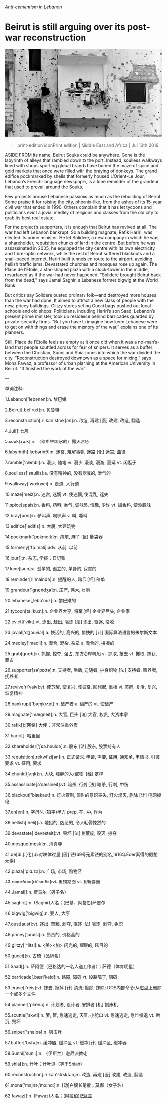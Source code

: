 ###### Anti-cementism in Lebanon

# Beirut is still arguing over its post-war reconstruction 

![image](images/20190713_MAP004_0.jpg) 

> print-edition iconPrint edition | Middle East and Africa | Jul 13th 2019 

ASIDE FROM its name, Beirut Souks could be anywhere. Gone is the labyrinth of alleys that rambled down to the port. Instead, soulless walkways lined with shops sporting global brands have buried the maze of spice and gold markets that once were filled with the braying of donkeys. The grand edifice pockmarked by shells that formerly housed L’Orient-Le Jour, Lebanon’s French-language newspaper, is a lone reminder of the grandeur that used to prevail around the Souks. 

Few projects arouse Lebanese passions as much as the rebuilding of Beirut. Some praise it for raising the city, phoenix-like, from the ashes of its 15-year civil war that ended in 1990. Others complain that it has let tycoons and politicians evict a jovial medley of religions and classes from the old city to grab its best real estate. 

For the project’s supporters, it is enough that Beirut has revived at all. The war had left Lebanon bankrupt. So a building magnate, Rafik Hariri, was elected its prime minister. He let Solidere, a new company in which he was a shareholder, requisition chunks of land in the centre. But before he was assassinated in 2005, he equipped the city centre with its own electricity and fibre-optic network, while the rest of Beirut suffered blackouts and a snail-paced internet. Hariri built tunnels en route to the airport, avoiding hellish traffic jams. Devastated churches and mosques rose up again. The Place de l’Etoile, a star-shaped plaza with a clock-tower in the middle, resurfaced as if the war had never happened. “Solidere brought Beirut back from the dead,” says Jamal Saghir, a Lebanese former bigwig at the World Bank. 

But critics say Solidere ousted ordinary folk—and destroyed more houses than the war had done. It aimed to attract a new class of people with the new, pricey buildings. Glitzy stores selling Gucci bags pushed out local schools and old shops. Politicians, including Hariri’s son Saad, Lebanon’s present prime minister, took up residence behind barricades guarded by private-security firms. “But you have to imagine how keen Lebanese were to get on with things and erase the memory of the war,” explains one of its planners. 

Still, Place de l’Etoile feels as empty as it once did when it was a no-man’s-land that people scuttled across for fear of snipers. It serves as a buffer between the Christian, Sunni and Shia zones into which the war divided the city. “Reconstruction destroyed downtown as a space for mixing,” says Mona Fawaz, a professor of urban planning at the American University in Beirut. “It finished the work of the war.” 

-- 

 单词注释:

1.Lebanon['lebәnәn]:n. 黎巴嫩 

2.Beirut[.bei'ru:t]:n. 贝鲁特 

3.reconstruction[.ri:kәn'strʌkʃәn]:n. 改造, 再建 [医] 改建, 改造, 翻造 

4.Jul[]:七月 

5.souk[su:k]:n. （穆斯林国家的）露天剧场 

6.labyrinth['læbәrinθ]:n. 迷宫, 难解事物, 迷路 [化] 迷宫; 曲径 

7.ramble['ræmbl]:n. 漫步, 随笔 vi. 漫步, 漫谈, 漫游, 蔓延 vt. 闲逛于 

8.soulless['sәullis]:a. 没有精神的, 没有灵魂的, 泄气的 

9.walkway['wɒ:kwei]:n. 走道, 人行道 

10.maze[meiz]:n. 迷宫, 迷惘 vt. 使迷惘, 使混乱, 迷失 

11.spice[spais]:n. 香料, 药料, 香气, 调味品, 情趣, 少许 vt. 加香料, 使添趣味 

12.bray[brei]:n. 驴叫声, 喇叭声 v. 叫, 嘶叫 

13.edifice['edifis]:n. 大厦, 大建筑物 

14.pockmark['pɒkmɑ:k]:n. 痘疮, 麻子 [医] 量袋器 

15.formerly['fɒ:mәli]:adv. 从前, 以前 

16.jour[]:n. 杂志, 学报；日记账 

17.lone[lәun]:a. 孤单的, 孤立的, 单身的, 寂寞的 

18.reminder[ri'maindә]:n. 提醒的人, 暗示 [经] 催单 

19.grandeur['grændʒә]:n. 庄严, 伟大, 壮丽 

20.lebanese[,lebә'ni:z]:a. 黎巴嫩的 

21.tycoon[tai'ku:n]:n. 企业界大亨, 将军 [经] 企业界巨头, 企业家 

22.evict[i'vikt]:vt. 逐出, 赶出, 驱逐 [法] 逐出, 驱逐, 没收 

23.jovial['dʒәuviәl]:a. 快活的, 高兴的, 愉快的 [计] 国际算法语言的朱尔斯文本 

24.medley['medli]:n. 混合, 混杂, 杂录 a. 混合的, 拼凑的 

25.grab[græb]:n. 抓握, 掠夺, 强占, 东方沿岸帆船 vi. 抓取, 抢去 vt. 攫取, 捕获, 霸占 

26.supporter[sә'pɒ:tә]:n. 支持者, 后盾, 迫随者, 护身织物 [法] 支持者, 赡养者, 抚养者 

27.revive[ri'vaiv]:vt. 使苏醒, 使复兴, 使振奋, 回想起, 重播 vi. 苏醒, 复活, 复兴, 恢复精神 

28.bankrupt['bæŋkrʌpt]:n. 破产者 a. 破产的 vt. 使破产 

29.magnate['mægneit]:n. 大官, 巨头 [法] 大官, 权贵, 大资本家 

30.rafik[]:[网络] 大使；非常注重外表 

31.hariri[]: 哈里里 

32.shareholder['ʃєә.hәuldә]:n. 股东 [法] 股东, 股票持有人 

33.requisition[.rekwi'ziʃәn]:n. 正式请求, 申请, 需要, 征用, 通知单, 申请书, 引渡要求 vt. 征用, 要求 

34.chunk[tʃʌŋk]:n. 大块, 矮胖的人(或物) [经] 定样 

35.assassinate[ә'sæsineit]:vt. 暗杀, 行刺 [法] 暗杀, 行刺, 中伤 

36.blackout['blækaut]:n. 灯火管制, 暂时的意识丧失, 灯火熄灭, 删除 [计] 电网掉电 

37.en[en]:n. 字母N, (铅字)半方 prep. 在...中, 作为 

38.hellish['heliʃ]:a. 地狱的, 凶恶的, 令人毛骨悚然的 

39.devastate['devәsteit]:vt. 毁坏 [法] 使荒废, 毁灭, 掠夺 

40.mosque[mɒsk]:n. 清真寺 

41.de[di:]:[化] 非对映体过量 [医] 铥(69号元素铥的别名,1916年Eder离得的假想元素) 

42.plaza['plɑ:zә]:n. 广场, 市场, 购物区 

43.resurface[ri:'sә:fis]:vi. 重铺路面 vi. 重新露面 

44.Jamal[]:n. 贾马尔（男子名） 

45.saghir[]:n. (Saghir)人名；(巴基、阿拉伯)萨吉尔 

46.bigwig['bigwig]:n. 要人, 大亨 

47.oust[aust]:vt. 逐出, 罢黜, 剥夺, 驱逐 [法] 驱逐, 剥夺, 免职 

48.pricey['praisi]:a. 昂贵的, 价格高的 

49.glitzy['^litsi]:a. <美><加> 闪光的, 耀眼的, 眩目的 

50.gucci[]:n. 古琦（品牌名） 

51.Saad[]:n. 萨阿德（巴格达的一名人道工作者）；萨德（体育明星） 

52.barricade[.bæri'keid]:n. 路障, 障碍 vt. 设路障于, 阻碍 

53.erase[i'reis]:vt. 抹去, 擦掉 [计] 清洗; 擦除; 抹除; DOS内部命令:从磁盘上删除一个或多个文件 

54.planner['plænә]:n. 计划者, 设计者, 安排者 [机] 刨床机 

55.scuttle['skʌtl]:n. 箩, 筐, 急速逃走, 天窗, 小舱口 vi. 急速逃走, 急忙撤退 vt. 凿沉, 毁坏 

56.sniper['snaipә]:n. 狙击兵 

57.buffer['bʌfә]:n. 缓冲器, 缓冲区 vt. 缓冲 [计] 缓冲区, 缓冲器 

58.Sunni['suni:]:n. 〈伊斯兰〉逊尼派教徒 

59.shia[]:n. 什叶；什叶派（等于Shiah） 

60.reconstruction[.ri:kәn'strʌkʃәn]:n. 改造, 再建 [医] 改建, 改造, 翻造 

61.mona['mәjnә,'mɔ:nɑ:]:n. [动]白腹长尾猴；莫娜（女子名） 

62.fawaz[]:n. (Fawaz)人名；(阿拉伯)法瓦兹 

